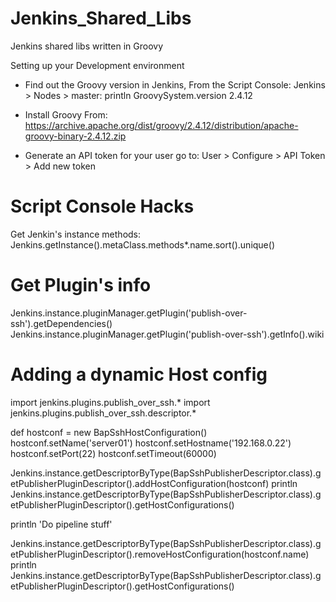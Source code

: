 # Jenkins_Shared_Libs
Jenkins shared libs written in Groovy

Setting up your Development environment

- Find out the Groovy version in Jenkins, From the Script Console:
    Jenkins > Nodes > master: println GroovySystem.version
    2.4.12

- Install Groovy From:
    https://archive.apache.org/dist/groovy/2.4.12/distribution/apache-groovy-binary-2.4.12.zip

- Generate an API token for your user go to: 
    User > Configure > API Token > Add new token 

# Script Console Hacks

Get Jenkin's instance methods: 
Jenkins.getInstance().metaClass.methods*.name.sort().unique()


# Get Plugin's info

Jenkins.instance.pluginManager.getPlugin('publish-over-ssh').getDependencies()
Jenkins.instance.pluginManager.getPlugin('publish-over-ssh').getInfo().wiki


# Adding a dynamic Host config 

import jenkins.plugins.publish_over_ssh.*
import jenkins.plugins.publish_over_ssh.descriptor.*

def hostconf = new BapSshHostConfiguration()
hostconf.setName('server01')
hostconf.setHostname('192.168.0.22')
hostconf.setPort(22)
hostconf.setTimeout(60000)

Jenkins.instance.getDescriptorByType(BapSshPublisherDescriptor.class).getPublisherPluginDescriptor().addHostConfiguration(hostconf)
println Jenkins.instance.getDescriptorByType(BapSshPublisherDescriptor.class).getPublisherPluginDescriptor().getHostConfigurations()

println 'Do pipeline stuff'

Jenkins.instance.getDescriptorByType(BapSshPublisherDescriptor.class).getPublisherPluginDescriptor().removeHostConfiguration(hostconf.name)
println Jenkins.instance.getDescriptorByType(BapSshPublisherDescriptor.class).getPublisherPluginDescriptor().getHostConfigurations()

